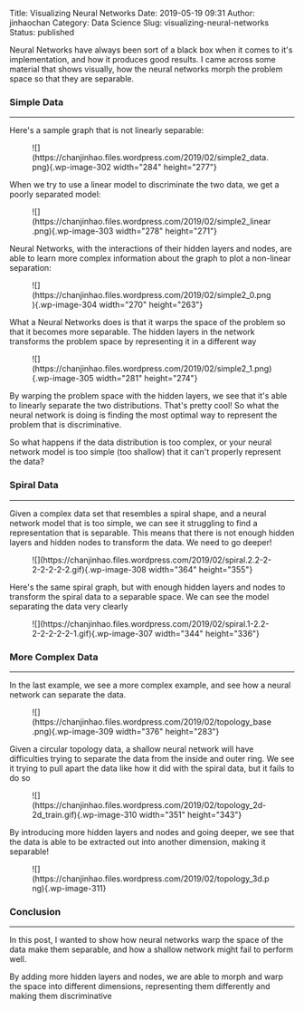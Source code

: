 Title: Visualizing Neural Networks
Date: 2019-05-19 09:31
Author: jinhaochan
Category: Data Science
Slug: visualizing-neural-networks
Status: published

<!-- wp:paragraph -->

Neural Networks have always been sort of a black box when it comes to it's implementation, and how it produces good results. I came across some material that shows visually, how the neural networks morph the problem space so that they are separable.

<!-- /wp:paragraph -->

<!-- wp:heading {"level":3} -->

### Simple Data

<!-- /wp:heading -->

<!-- wp:separator -->

------------------------------------------------------------------------

<!-- /wp:separator -->

</p>
<!-- wp:paragraph -->

Here's a sample graph that is not linearly separable:

<!-- /wp:paragraph -->

<!-- wp:image {"id":302,"align":"center","width":284,"height":277} -->

<div class="wp-block-image">

<figure class="aligncenter is-resized">
![](https://chanjinhao.files.wordpress.com/2019/02/simple2_data.png){.wp-image-302 width="284" height="277"}
</figure>

</div>

<!-- /wp:image -->

<!-- wp:paragraph -->

When we try to use a linear model to discriminate the two data, we get a poorly separated model:

<!-- /wp:paragraph -->

<!-- wp:image {"id":303,"align":"center","width":278,"height":271} -->

<div class="wp-block-image">

<figure class="aligncenter is-resized">
![](https://chanjinhao.files.wordpress.com/2019/02/simple2_linear.png){.wp-image-303 width="278" height="271"}
</figure>

</div>

<!-- /wp:image -->

<!-- wp:paragraph -->

Neural Networks, with the interactions of their hidden layers and nodes, are able to learn more complex information about the graph to plot a non-linear separation:

<!-- /wp:paragraph -->

<!-- wp:image {"id":304,"align":"center","width":270,"height":263} -->

<div class="wp-block-image">

<figure class="aligncenter is-resized">
![](https://chanjinhao.files.wordpress.com/2019/02/simple2_0.png){.wp-image-304 width="270" height="263"}
</figure>

</div>

<!-- /wp:image -->

<!-- wp:paragraph -->

What a Neural Networks does is that it warps the space of the problem so that it becomes more separable. The hidden layers in the network transforms the problem space by representing it in a different way

<!-- /wp:paragraph -->

<!-- wp:image {"id":305,"align":"center","width":281,"height":274} -->

<div class="wp-block-image">

<figure class="aligncenter is-resized">
![](https://chanjinhao.files.wordpress.com/2019/02/simple2_1.png){.wp-image-305 width="281" height="274"}
</figure>

</div>

<!-- /wp:image -->

<!-- wp:paragraph -->

By warping the problem space with the hidden layers, we see that it's able to linearly separate the two distributions. That's pretty cool! So what the neural network is doing is finding the most optimal way to represent the problem that is discriminative.

<!-- /wp:paragraph -->

<!-- wp:paragraph -->

So what happens if the data distribution is too complex, or your neural network model is too simple (too shallow) that it can't properly represent the data?

<!-- /wp:paragraph -->

<!-- wp:heading {"level":3} -->

### Spiral Data

<!-- /wp:heading -->

<!-- wp:separator -->

------------------------------------------------------------------------

<!-- /wp:separator -->

</p>
<!-- wp:paragraph -->

Given a complex data set that resembles a spiral shape, and a neural network model that is too simple, we can see it struggling to find a representation that is separable. This means that there is not enough hidden layers and hidden nodes to transform the data. We need to go deeper!

<!-- /wp:paragraph -->

<!-- wp:image {"id":308,"align":"center","width":364,"height":355} -->

<div class="wp-block-image">

<figure class="aligncenter is-resized">
![](https://chanjinhao.files.wordpress.com/2019/02/spiral.2.2-2-2-2-2-2-2.gif){.wp-image-308 width="364" height="355"}
</figure>

</div>

<!-- /wp:image -->

<!-- wp:paragraph -->

Here's the same spiral graph, but with enough hidden layers and nodes to transform the spiral data to a separable space. We can see the model separating the data very clearly

<!-- /wp:paragraph -->

<!-- wp:image {"id":307,"align":"center","width":344,"height":336} -->

<div class="wp-block-image">

<figure class="aligncenter is-resized">
![](https://chanjinhao.files.wordpress.com/2019/02/spiral.1-2.2-2-2-2-2-2-1.gif){.wp-image-307 width="344" height="336"}
</figure>

</div>

<!-- /wp:image -->

<!-- wp:heading {"level":3} -->

### More Complex Data

<!-- /wp:heading -->

<!-- wp:separator -->

------------------------------------------------------------------------

<!-- /wp:separator -->

</p>
<!-- wp:paragraph -->

In the last example, we see a more complex example, and see how a neural network can separate the data.

<!-- /wp:paragraph -->

<!-- wp:image {"id":309,"align":"center","width":376,"height":283} -->

<div class="wp-block-image">

<figure class="aligncenter is-resized">
![](https://chanjinhao.files.wordpress.com/2019/02/topology_base.png){.wp-image-309 width="376" height="283"}
</figure>

</div>

<!-- /wp:image -->

<!-- wp:paragraph -->

Given a circular topology data, a shallow neural network will have difficulties trying to separate the data from the inside and outer ring. We see it trying to pull apart the data like how it did with the spiral data, but it fails to do so

<!-- /wp:paragraph -->

<!-- wp:image {"id":310,"align":"center","width":351,"height":343} -->

<div class="wp-block-image">

<figure class="aligncenter is-resized">
![](https://chanjinhao.files.wordpress.com/2019/02/topology_2d-2d_train.gif){.wp-image-310 width="351" height="343"}
</figure>

</div>

<!-- /wp:image -->

<!-- wp:paragraph -->

By introducing more hidden layers and nodes and going deeper, we see that the data is able to be extracted out into another dimension, making it separable!  

<!-- /wp:paragraph -->

<!-- wp:image {"id":311} -->

<figure class="wp-block-image">
![](https://chanjinhao.files.wordpress.com/2019/02/topology_3d.png){.wp-image-311}

</figure>
<!-- /wp:image -->

<!-- wp:heading {"level":3} -->

### Conclusion

<!-- /wp:heading -->

<!-- wp:separator -->

------------------------------------------------------------------------

<!-- /wp:separator -->

</p>
<!-- wp:paragraph -->

In this post, I wanted to show how neural networks warp the space of the data make them separable, and how a shallow network might fail to perform well.

<!-- /wp:paragraph -->

<!-- wp:paragraph -->

By adding more hidden layers and nodes, we are able to morph and warp the space into different dimensions, representing them differently and making them discriminative

<!-- /wp:paragraph -->
